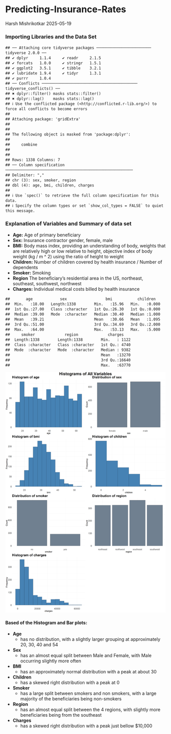 Predicting-Insurance-Rates
================
Harsh Mishrikotkar
2025-05-19

### Importing Libraries and the Data Set

    ## ── Attaching core tidyverse packages ──────────────────────── tidyverse 2.0.0 ──
    ## ✔ dplyr     1.1.4     ✔ readr     2.1.5
    ## ✔ forcats   1.0.0     ✔ stringr   1.5.1
    ## ✔ ggplot2   3.5.1     ✔ tibble    3.2.1
    ## ✔ lubridate 1.9.4     ✔ tidyr     1.3.1
    ## ✔ purrr     1.0.4     
    ## ── Conflicts ────────────────────────────────────────── tidyverse_conflicts() ──
    ## ✖ dplyr::filter() masks stats::filter()
    ## ✖ dplyr::lag()    masks stats::lag()
    ## ℹ Use the conflicted package (<http://conflicted.r-lib.org/>) to force all conflicts to become errors
    ## 
    ## Attaching package: 'gridExtra'
    ## 
    ## 
    ## The following object is masked from 'package:dplyr':
    ## 
    ##     combine
    ## 
    ## 
    ## Rows: 1338 Columns: 7
    ## ── Column specification ────────────────────────────────────────────────────────
    ## Delimiter: ","
    ## chr (3): sex, smoker, region
    ## dbl (4): age, bmi, children, charges
    ## 
    ## ℹ Use `spec()` to retrieve the full column specification for this data.
    ## ℹ Specify the column types or set `show_col_types = FALSE` to quiet this message.

### Explanation of Variables and Summary of data set

- **Age:** Age of primary beneficiary
- **Sex:** Insurance contractor gender, female, male
- **BMI:** Body mass index, providing an understanding of body, weights
  that are relatively high or low relative to height, objective index of
  body weight (kg / m ^ 2) using the ratio of height to weight
- **Children:** Number of children covered by health insurance / Number
  of dependents
- **Smoker:** Smoking
- **Region** The beneficiary’s residential area in the US, northeast,
  southeast, southwest, northwest
- **Charges:** Individual medical costs billed by health insurance

<!-- -->

    ##       age            sex                 bmi           children    
    ##  Min.   :18.00   Length:1338        Min.   :15.96   Min.   :0.000  
    ##  1st Qu.:27.00   Class :character   1st Qu.:26.30   1st Qu.:0.000  
    ##  Median :39.00   Mode  :character   Median :30.40   Median :1.000  
    ##  Mean   :39.21                      Mean   :30.66   Mean   :1.095  
    ##  3rd Qu.:51.00                      3rd Qu.:34.69   3rd Qu.:2.000  
    ##  Max.   :64.00                      Max.   :53.13   Max.   :5.000  
    ##     smoker             region             charges     
    ##  Length:1338        Length:1338        Min.   : 1122  
    ##  Class :character   Class :character   1st Qu.: 4740  
    ##  Mode  :character   Mode  :character   Median : 9382  
    ##                                        Mean   :13270  
    ##                                        3rd Qu.:16640  
    ##                                        Max.   :63770

![](Predicting-Insurance-Rates_files/figure-gfm/create%20histograms%20and%20bar%20charts-1.png)<!-- -->

#### Based of the Histogram and Bar plots:

- **Age**
  - has no distribution, with a slightly larger grouping at
    approximately 20, 30, 40 and 54
- **Sex**
  - has an almost equal split between Male and Female, with Male
    occurring slightly more often
- **BMI**
  - has an approximately normal distribution with a peak at about 30
- **Children**
  - has a skewed right distribution with a peak at 0
- **Smoker**
  - has a large split between smokers and non smokers, with a large
    majority of the beneficiaries being non-smokers
- **Region**
  - has an almost equal split between the 4 regions, with slightly more
    beneficiaries being from the southeast
- **Charges**
  - has a skewed right distribution with a peak just bellow \$10,000
